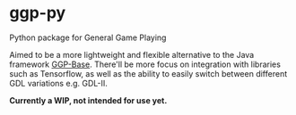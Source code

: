 # ggp-py

Python package for General Game Playing

Aimed to be a more lightweight and flexible alternative to the Java framework 
[GGP-Base](https://github.com/ggp-org/ggp-base). There'll be more focus on integration with libraries such as 
Tensorflow, as well as the ability to easily switch between different GDL variations e.g. GDL-II.

**Currently a WIP, not intended for use yet.**

